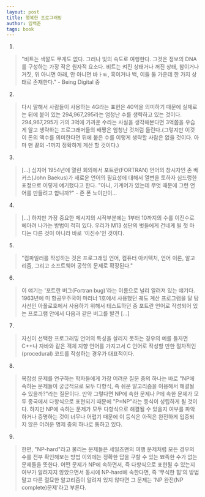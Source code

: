 ```yaml
---
layout: post
title: 행복한 프로그래밍
author: 임백준
tags: book
---
```


1. 
> "비트는 색깔도 무게도 없다. 그러나 빛의 속도로 여행한다. 그것은 정보의 DNA를 구성하는 가장 작은 원자적 요소다. 비트는 켜진 상태거나 꺼진 상태, 참이거나 거짓, 위 아니면 아래, 안 아니면 바ㅏㅌ, 흑이거나 백, 이들 둘 가운데 한 가지 상태로 존재한다." - Being Digital 중

2. 
> 다시 말해서 사람들이 사용하는 4G라는 표현은 40억을 의미하기 때문에 실제로는 뒤에 붙어 있는 294,967,295라는 엄청난 수를 생략하고 있는 것이다.  294,967,295가 거의 3억에 가까운 수라는 사실을 생각해본다면 3억쯤을 우습게 알고 생략하는 프로그래머들의 배짱은 엄청난 것처럼 들린다.(그렇지만 이것이 돈의 액수를 의미한다면 뒤에 붙은 수를 이렇게 생략할 사람은 없을 것이다. 아마 맨 끝의 -1까지 정확하게 계산 할 것이다.)

3. 
> [...] 심지어 1954년에 열린 회의에서 포트란(FORTRAN) 언어의 창시자인 존 베커스(John Baekus)가 새로운 언어의 필요성에 대해서 열변을 토하자 심드렁한 표정으로 이렇게 얘기했다고 한다. "아니, 기계어가 있는데 무엇 때문에 그런 언어를 만들려고 합니까?" - 존 폰 노이만이...

4. 
> [...] 하지만 가장 중요한 메시지의 시작부분에는 1부터 10까지의 수를 이진수로 헤아려 나가는 방법이 적혀 있다. 우리가 M13 성단의 벗들에게 건네게 될 첫 마디는 다른 것이 아니라 바로 '이진수'인 것이다.

5. 
> "컴파일러를 작성하는 것은 프로그래밍 언어, 컴퓨터 아키텍처, 언어 이론, 알고리즘, 그리고 소프트웨어 공학의 문제로 확장된다."

6. 
> 이 얘기는 '포트란 버그(Fortran bug)'라는 이름으로 널리 알려져 있는 얘기다. 1963년에 미 항공우주국이 마리너 1호에서 사용했던 궤도 계산 프로그램을 달 탐사선인 아폴로호에서 사용하기 위해서 테스트하던 중 포트란 언어로 작성되어 있는 프로그램 안에서 다음과 같은 버그를 발견 [...]

7. 
> 자신이 선택한 프로그래밍 언어의 특성을 살리지 못하는 경우의 예를 들자면 C++나 자바와 같은 객체 지향 언어를 가지고서 C 언어로 작성할 만한 절차적인(procedural) 코드를 작성하는 경우가 대표적이다.

8. 
> 복잡성 문제를 연구하는 학자들에게 가장 어려운 질문 중의 하나는 바로 "NP에 속하는 문제들이 궁긍적으로 모두 다항식, 즉 쉬운 알고리즘을 이용해서 해결될 수 있을까?"라는 질문이다. 만약 그렇다면 NP에 속한 문제나 P에 속한 문제가 모두 종국에서 다항식으로 표현되기 때문에 "P=NP"라는 등식이 성립하게 될 것이다. 하지만 NP에 속하는 문제가 모두 다항식으로 해결될 수 있을지 여부를 파악하거나 증명하는 것이 너무나 어렵기 때문에 이 등식은 아직은 완전하게 입증되지 않은 어려운 명제 중의 하나로 통하고 있다.

9. 
> 한편, "NP-hard"라고 불리는 문제들은 세일즈맨의 여행 문제처럼 모든 경우의 수를 전부 확인해보는 방법 이외에는 정확한 답을 구할 수 있는 뾰족한 수가 없는 문제들을 뜻한다. 어떤 문제가 NP에 속하면서, 즉 다항식으로 표현될 수 있는지 여부가 알려지지 않았으면서 동시에 NP-hard에 속한다면, 즉 '무식한 힘'의 방법말고 다른 절묘한 알고리즘이 알려져 있지 않다면 그 문제는 'NP 완전(NP complete)문제'라고 부른다.
